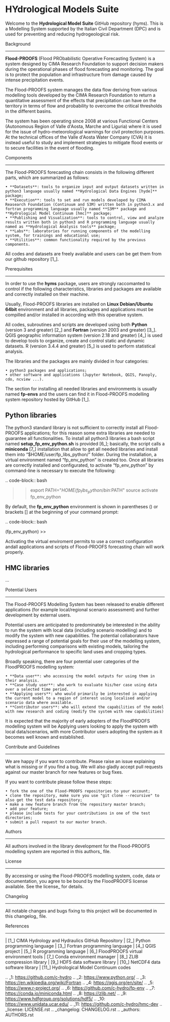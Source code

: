 HYdrological Models Suite
=========================

Welcome to the **Hydrological Model Suite** GitHub repository (hyms). This is a Modelling System supported by the Italian Civil Department (DPC) and is used for preventing and reducing hydrogeological risk.

Background
**********

**Flood-PROOFS** (Flood PRObabilistic Operative Forecasting System) is a system designed by CIMA Research Foundation to support decision makers during the operational phases of flood forecasting and monitoring. The goal is to protect the population and infrastructure from damage caused by intense precipitation events.

The Flood-PROOFS system manages the data flow deriving from various modelling tools developed by the CIMA Research Foundation to return a quantitative assessment of the effects that precipitation can have on the territory in terms of flow and probability to overcome the critical thresholds in the different basins. 

The system has been operating since 2008 at various Functional Centers (Autonomous Region of Valle d'Aosta, Marche and Liguria) where it is used for the issue of hydro-meteorological warnings for civil protection purposes. At the technical offices of the Valle d'Aosta Water Company (CVA) it is instead useful to study and implement strategies to mitigate flood events or to secure facilities in the event of flooding.

Components
**********

The Flood-PROOFS forecasting chain consists in the following different parts, which are summarized as follows:

    • **Datasets**: tools to organize input and output datasets written in python3 language usually named **Hydrological Data Engines [hyde]** package;
    • **Execution**: tools to set and run models developed by CIMA Reasearch Foundation (Continuum and S3M) written both in python3.x and fortran programming language usually named **S3M** package and **Hydrological Model Continuum [hmc]** package;
    • **Publishing and Visualization**: tools to control, view and analyze results written both in python3 and R programming language usually named as **Hydrological Analysis tools** package;
    • **Labs**: laboratories for running components of the modelling system, for trainings and educational use;
    • **Utilities**: common functionality required by the previous components.

All codes and datasets are freely available and users can be get them from our github repository [1_].

Prerequisites
*************

In order to use the **hyms** package, users are strongly raccomanted to control if the following characteristics, libraries and packages are available and correctly installed on their machine.

Usually, Flood-PROOFS libraries are installed on **Linux Debian/Ubuntu 64bit** environment and all libraries, packages and applications must be compilled and/or installed in according with this operative system.

All codes, subroutines and scripts are developed using both **Python** (version 3 and greater) [2_] and **Fortran** (version 2003 and greater) [3_]. QGIS geographic information system (version 2.18 and greater) [4_] is used to develop tools to organize, create and control static and dynamic datasets. R (version 3.4.4 and greater) [5_] is used to perform statistical analysis.

The libraries and the packages are mainly divided in four categories:

    • python3 packages and applications;
    • other software and applications (Jupyter Notebook, QGIS, Panoply, cdo, ncview ...).

The section for installing all needed libraries and environments is usually named **fp-envs** and the users can find it in Flood-PROOFS
modelling system repository hosted by GitHub [1_].

Python libraries
-----------------

The python3 standard library is not sufficient to correctly install all Flood-PROOFS applications; for this reason some extra libraries are needed to guarantee all functionalities. 
To install all python3 libraries a bash script named **setup_fp_env_python.sh** is provided [6_]; basically, the script calls a **miniconda** [7_] installation that allow to get all needed libraries and install them into “$HOME/user/fp_libs_python/” folder. During the installation, a virtual environment named “fp_env_python” is created too.
Once all libraries are correctly installed and configurated, to activate “fp_env_python” by command-line is necessary to execute the following:

.. code-block:: bash
    
   >> export PATH="$HOME/fp_libs_python/bin:$PATH"
   >> source activate fp_env_python

By default, the **fp_env_python** environment is shown in parentheses () or brackets [] at the beginning of your command prompt:

.. code-block:: bash

   (fp_env_python) >> 

Activating the virtual enviroment permits to use a correct configuration andall applications and scripts of Flood-PROOFS forecasting chain will work properly.


HMC libraries
-------------
...


Potential Users
***************
The Flood-PROOFS Modelling System has been released to enable different applications (for example local/regional scenario assessment) and further development by external users.

Potential users are anticipated to predominately be interested in the ability to run the system with local data (including scenario modelling) and to modify the system with new capabilities. The potential collaborators have expressed a range of potential goals for their use of the modelling system, including performing comparisons with existing models, tailoring the hydrological performance to specific land uses and cropping types.

Broadly speaking, there are four potential user categories of the FloodPROOFS modelling system:

    • **Data user**: who accessing the model outputs for using them in their analysis.
    • **Case study user**: who work to evaluate his/her case using data over a selected time period.
    • **Applying users**: who would primarily be interested in applying the current model to a region of interest using localised and/or scenario data where available.
    • **Contributor users**: who will extend the capabilities of the model with new research and coding (modify the system with new capabilities)

It is expected that the majority of early adopters of the FloodPROOFS modelling system will be Applying users looking to apply the system with local data/scenarios, with more Contributor users adopting the system as it becomes well known and established.

Contribute and Guidelines
*************************

We are happy if you want to contribute. Please raise an issue explaining what is missing or if you find a bug. We will also gladly accept pull requests against our master branch for new features or bug fixes.

If you want to contribute please follow these steps:

    • fork the one of the Flood-PROOFS repositories to your account;
    • clone the repository, make sure you use "git clone --recursive" to also get the test data repository;
    • make a new feature branch from the repository master branch;
    • add your feature;
    • please include tests for your contributions in one of the test directories;
    • submit a pull request to our master branch.

Authors
*******

All authors involved in the library development for the Flood-PROOFS modelling system are reported in this authors_ file.

License
*******

By accessing or using the Flood-PROOFS modelling system, code, data or documentation, you agree to be bound by the FloodPROOFS license available. See the license_ for details. 

Changelog
*********

All notable changes and bugs fixing to this project will be documented in this changelog_ file.

References
**********
| [1_] CIMA Hydrology and Hydraulics GitHub Repository
| [2_] Python programming language
| [3_] Fortran programming language
| [4_] QGIS project
| [5_] R programming language
| [6_] FloodPROOFS virtual environment tools
| [7_] Conda environment manager
| [8_] ZLIB compression library
| [9_] HDF5 data software library 
| [10_] NetCDF4 data software library 
| [11_] Hydrological Model Continuum codes

.. _1: https://github.com/c-hydro
.. _2: https://www.python.org/
.. _3: https://en.wikipedia.org/wiki/Fortran
.. _4: https://qgis.org/en/site/
.. _5: https://www.r-project.org/
.. _6: https://github.com/c-hydro/fp-env
.. _7: https://conda.io/miniconda.html
.. _8: https://zlib.net/
.. _9: https://www.hdfgroup.org/solutions/hdf5/
.. _10: https://www.unidata.ucar.edu/
.. _11: https://github.com/c-hydro/hmc-dev
.. _license: LICENSE.rst
.. _changelog: CHANGELOG.rst
.. _authors: AUTHORS.rst
